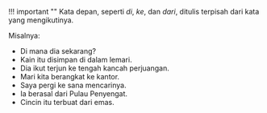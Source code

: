 !!! important ""
	Kata depan, seperti *di*, *ke*, dan *dari*, ditulis terpisah dari kata yang mengikutinya.

Misalnya:

- Di mana dia sekarang?
- Kain itu disimpan di dalam lemari.
- Dia ikut terjun ke tengah kancah perjuangan.
- Mari kita berangkat ke kantor.
- Saya pergi ke sana mencarinya.
- Ia berasal dari Pulau Penyengat.
- Cincin itu terbuat dari emas.
